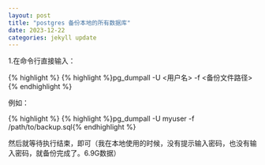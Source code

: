 ```yaml
---
layout: post
title: "postgres 备份本地的所有数据库"
date: 2023-12-22
categories: jekyll update
---
```

<p>1.在命令行直接输入：</p>
{% highlight %}
{% highlight %}pg_dumpall -U &lt;用户名&gt; -f &lt;备份文件路径&gt;{% endhighlight %}
<p>例如：</p>
{% highlight %}
{% highlight %}pg_dumpall -U myuser -f /path/to/backup.sql{% endhighlight %}
<p>然后就等待执行结束，即可（我在本地使用的时候，没有提示输入密码，也没有输入密码，就备份完成了。6.9G数据）</p>

